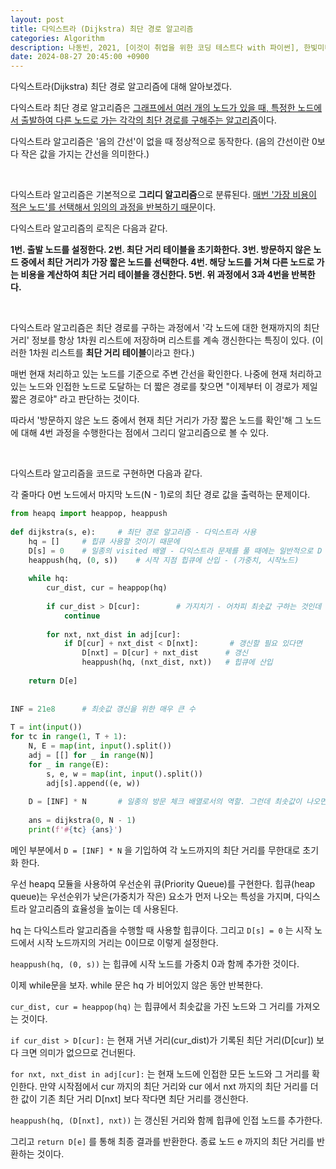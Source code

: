 ```yaml
---
layout: post
title: 다익스트라 (Dijkstra) 최단 경로 알고리즘
categories: Algorithm
description: 나동빈, 2021, [이것이 취업을 위한 코딩 테스트다 with 파이썬], 한빛미디어
date: 2024-08-27 20:45:00 +0900
---
```

다익스트라(Dijkstra) 최단 경로 알고리즘에 대해 알아보겠다.

다익스트라 최단 경로 알고리즘은 <u>그래프에서 여러 개의 노드가 있을 때, 특정한 노드에서 출발하여 다른 노드로 가는 각각의 최단 경로를 구해주는 알고리즘</u>이다.

다익스트라 알고리즘은 '음의 간선'이 없을 때 정상적으로 동작한다. (음의 간선이란 0보다 작은 값을 가지는 간선을 의미한다.)

<br>

다익스트라 알고리즘은 기본적으로 <b>그리디 알고리즘</b>으로 분류된다. <u>매번 '가장 비용이 적은 노드'를 선택해서 임의의 과정을 반복하기 때문</u>이다.

다익스트라 알고리즘의 로직은 다음과 같다.

<b>1번. 출발 노드를 설정한다.
2번. 최단 거리 테이블을 초기화한다.
3번. 방문하지 않은 노드 중에서 최단 거리가 가장 짧은 노드를 선택한다.
4번. 해당 노드를 거쳐 다른 노드로 가는 비용을 계산하여 최단 거리 테이블을 갱신한다.
5번. 위 과정에서 3과 4번을 반복한다.</b>

<br>

다익스트라 알고리즘은 최단 경로를 구하는 과정에서 '각 노드에 대한 현재까지의 최단 거리' 정보를 항상 1차원 리스트에 저장하며 리스트를 계속 갱신한다는 특징이 있다. (이러한 1차원 리스트를 <b>최단 거리 테이블</b>이라고 한다.)

매번 현재 처리하고 있는 노드를 기준으로 주변 간선을 확인한다. 나중에 현재 처리하고 있는 노드와 인접한 노드로 도달하는 더 짧은 경로를 찾으면 "이제부터 이 경로가 제일 짧은 경로야" 라고 판단하는 것이다.

따라서 '방문하지 않은 노드 중에서 현재 최단 거리가 가장 짧은 노드를 확인'해 그 노드에 대해 4번 과정을 수행한다는 점에서 그리디 알고리즘으로 볼 수 있다.

<br>

다익스트라 알고리즘을 코드로 구현하면 다음과 같다.

각 줄마다 0번 노드에서 마지막 노드(N - 1)로의 최단 경로 값을 출력하는 문제이다.

```python
from heapq import heappop, heappush
 
def dijkstra(s, e):     # 최단 경로 알고리즘 - 다익스트라 사용
    hq = []     # 힙큐 사용할 것이기 때문에
    D[s] = 0    # 일종의 visited 배열 - 다익스트라 문제를 풀 때에는 일반적으로 D 라고 명명한다고 함
    heappush(hq, (0, s))    # 시작 지점 힙큐에 산입 - (가중치, 시작노드)
 
    while hq:
        cur_dist, cur = heappop(hq)
 
        if cur_dist > D[cur]:        # 가지치기 - 어차피 최솟값 구하는 것인데 만약 D 배열의 해당 지점 최솟값보다 큰 값이 나오면 더 이상 볼 것 없음
            continue
 
        for nxt, nxt_dist in adj[cur]:
            if D[cur] + nxt_dist < D[nxt]:       # 갱신할 필요 있다면
                D[nxt] = D[cur] + nxt_dist      # 갱신
                heappush(hq, (nxt_dist, nxt))   # 힙큐에 산입
 
    return D[e]
 
 
INF = 21e8      # 최솟값 갱신을 위한 매우 큰 수
 
T = int(input())
for tc in range(1, T + 1):
    N, E = map(int, input().split())
    adj = [[] for _ in range(N)]
    for _ in range(E):
        s, e, w = map(int, input().split())
        adj[s].append((e, w))
 
    D = [INF] * N       # 일종의 방문 체크 배열로서의 역할. 그런데 최솟값이 나오면 갱신된다.
 
    ans = dijkstra(0, N - 1)
    print(f'#{tc} {ans}')
```

메인 부분에서 ```D = [INF] * N``` 을 기입하여 각 노드까지의 최단 거리를 무한대로 초기화 한다.

우선 heapq 모듈을 사용하여 우선순위 큐(Priority Queue)를 구현한다. 힙큐(heap queue)는 우선순위가 낮은(가중치가 작은) 요소가 먼저 나오는 특성을 가지며, 다익스트라 알고리즘의 효율성을 높이는 데 사용된다.

hq 는 다익스트라 알고리즘을 수행할 때 사용할 힙큐이다. 그리고 ```D[s] = 0``` 는 시작 노드에서 시작 노드까지의 거리는 0이므로 이렇게 설정한다.

```heappush(hq, (0, s))``` 는 힙큐에 시작 노드를 가중치 0과 함께 추가한 것이다.

이제 while문을 보자. while 문은 hq 가 비어있지 않은 동안 반복한다.

```cur_dist, cur = heappop(hq)``` 는 힙큐에서 최솟값을 가진 노드와 그 거리를 가져오는 것이다.

```if cur_dist > D[cur]:``` 는 현재 거낸 거리(cur_dist)가 기록된 최단 거리(D[cur]) 보다 크면 의미가 없으므로 건너뛴다.

```for nxt, nxt_dist in adj[cur]:``` 는 현재 노드에 인접한 모든 노드와 그 거리를 확인한다. 만약 시작점에서 cur 까지의 최단 거리와 cur 에서 nxt 까지의 최단 거리를 더한 값이 기존 최단 거리 D[nxt] 보다 작다면 최단 거리를 갱신한다.

```heappush(hq, (D[nxt], nxt))``` 는 갱신된 거리와 함께 힙큐에 인접 노드를 추가한다.

그리고 ```return D[e]``` 를 통해 최종 결과를 반환한다. 종료 노드 e 까지의 최단 거리를 반환하는 것이다.